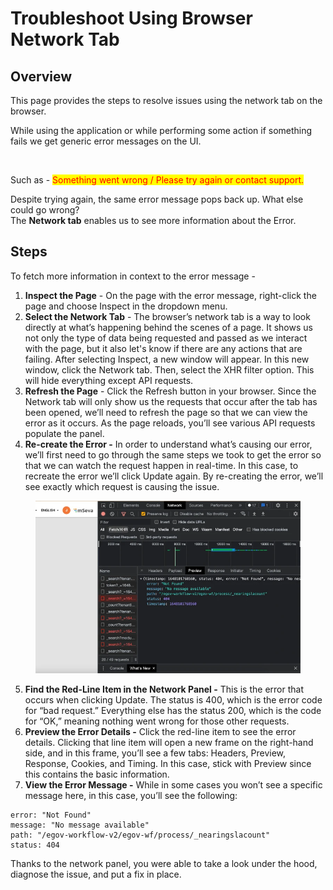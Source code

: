 # Troubleshoot Using Browser Network Tab

## Overview

This page provides the steps to resolve issues using the network tab on the browser.

While using the application or while performing some action if something fails we get generic error messages on the UI.

<figure><img src="blob:https://app.gitbook.com/2e3bfc04-78ad-494b-97fc-cebf7929f3d9" alt=""><figcaption></figcaption></figure>

Such as - <mark style="color:red;">Something went wrong / Please try again or contact support.</mark>

&#x20;Despite trying again, the same error message pops back up. What else could go wrong?\
The **Network tab** enables us to see more information about the Error.

## Steps

To fetch more information in context to the error message -

1. **Inspect the Page** - On the page with the error message, right-click the page and choose Inspect in the dropdown menu.
2. **Select the Network Tab** - The browser’s network tab is a way to look directly at what’s happening behind the scenes of a page. It shows us not only the type of data being requested and passed as we interact with the page, but it also let's know if there are any actions that are failing. After selecting Inspect, a new window will appear. In this new window, click the Network tab. Then, select the XHR filter option. This will hide everything except API requests.
3. **Refresh the Page** - Click the Refresh button in your browser. Since the Network tab will only show us the requests that occur after the tab has been opened, we’ll need to refresh the page so that we can view the error as it occurs. As the page reloads, you’ll see various API requests populate the panel.
4. **Re-create the Error -** In order to understand what’s causing our error, we’ll first need to go through the same steps we took to get the error so that we can watch the request happen in real-time. In this case, to recreate the error we’ll click Update again. By re-creating the error, we’ll see exactly which request is causing the issue.

<figure><img src="../../../../.gitbook/assets/image (3) (1).png" alt=""><figcaption></figcaption></figure>

5. **Find the Red-Line Item in the Network Panel -** This is the error that occurs when clicking Update. The status is 400, which is the error code for “bad request.” Everything else has the status 200, which is the code for “OK,” meaning nothing went wrong for those other requests.
6. **Preview the Error Details -** Click the red-line item to see the error details. Clicking that line item will open a new frame on the right-hand side, and in this frame, you’ll see a few tabs: Headers, Preview, Response, Cookies, and Timing. In this case, stick with Preview since this contains the basic information.
7. **View the Error Message -** While in some cases you won’t see a specific message here, in this case, you’ll see the following:

```
error: "Not Found"
message: "No message available"
path: "/egov-workflow-v2/egov-wf/process/_nearingslacount"
status: 404
```

Thanks to the network panel, you were able to take a look under the hood, diagnose the issue, and put a fix in place.
